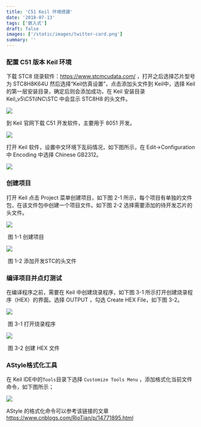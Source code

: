```yaml
---
title: 'C51 Keil 环境搭建'
date: '2018-07-13'
tags: ['嵌入式']
draft: false
images: ['/static/images/twitter-card.png']
summary: ''
---
```


<TOCInline toc={props.toc} exclude="Introduction" />

### 配置 C51 版本 Keil 环境

下载 STC8 烧录软件：https://www.stcmcudata.com/ ，打开之后选择芯片型号为 STC8H8K64U 然后选择“Keil仿真设置”，点击添加头文件到 Keil中，选择 Keil 的第一层安装目录，确定后则会添加成功，在 Keil 安装目录 Keil_v5\C51\INC\STC 中会显示 STC8H8 的头文件。

![](https://nuibi.oss-cn-beijing.aliyuncs.com/img/20230706174011.png)

到 Keil 官网下载 C51 开发软件，主要用于 8051 开发。

![](https://nuibi.oss-cn-beijing.aliyuncs.com/img/20230706173422.png)

打开 Keil 软件，设置中文环境下乱码情况，如下图所示，在 Edit->Configuration 中 Encoding 中选择 Chinese GB2312。

![](https://nuibi.oss-cn-beijing.aliyuncs.com/img/20230706173806.png)

### 创建项目

打开 Keil 点击 Project 菜单创建项目，如下图 2-1 所示，每个项目有单独的文件包，在该文件包中创建一个项目文件。如下图 2-2 选择需要添加的待开发芯片的头文件。

![](https://nuibi.oss-cn-beijing.aliyuncs.com/img/20230706174725.png)

​			图 1-1 创建项目

![](https://nuibi.oss-cn-beijing.aliyuncs.com/img/20230706175209.png)

​			图 1-2 添加开发STC的头文件

### 编译项目并点灯测试

在编译程序之前，需要在 Keil 中创建烧录程序，如下图 3-1 所示打开创建烧录程序（HEX）的界面。选择 OUTPUT ，勾选 Create HEX File，如下图 3-2。

![](https://nuibi.oss-cn-beijing.aliyuncs.com/img/20230706191001.png)

​				图 3-1 打开烧录程序



![](https://nuibi.oss-cn-beijing.aliyuncs.com/img/20230706232109.png)

​				图 3-2 创建 HEX 文件

### AStyle格式化工具

在 Keil IDE中的`Tools`目录下选择 `Customize Tools Menu` ，添加格式化当前文件命令，如下图所示；

![](https://nuibi.oss-cn-beijing.aliyuncs.com/img/20230722205644.png)

AStyle 的格式化命令可以参考该链接的文章 https://www.cnblogs.com/RioTian/p/14771895.html 


